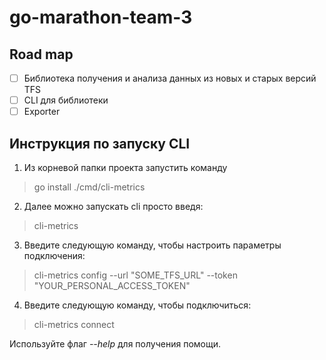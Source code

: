 # go-marathon-team-3

## Road map

- [ ] Библиотека получения и анализа данных из новых и старых версий TFS
- [ ] CLI для библиотеки
- [ ] Exporter

## Инструкция по запуску CLI

1. Из корневой папки проекта запустить команду
> go install ./cmd/cli-metrics
2. Далее можно запускать cli просто введя:
> cli-metrics
3. Введите следующую команду, чтобы настроить параметры подключения:
> cli-metrics config --url "SOME_TFS_URL" --token "YOUR_PERSONAL_ACCESS_TOKEN"
4. Введите следующую команду, чтобы подключиться:
> cli-metrics connect

Используйте флаг *--help* для получения помощи.